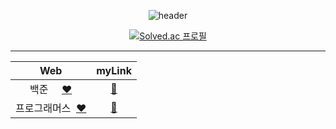 <div align=center>

![header](https://capsule-render.vercel.app/api?type=waving&color=auto&height=150&section=header&text=ALGORITHM%20🌱&fontSize=40&fontColor=392f31)  

[![Solved.ac 프로필](http://mazassumnida.wtf/api/v2/generate_badge?boj=rlaxogus505)](https://solved.ac/rlaxogus505/)

<hr>

| Web | myLink                          |
| :--: | :--------------------------: |
| 백준           &nbsp;&nbsp;&nbsp;&nbsp;[❤️](https://www.acmicpc.net/) | [🤍](./Baekjoon) |
| 프로그래머스   &nbsp;[❤️](https://programmers.co.kr/) | [🤍](./Programmers) |
  
</div>